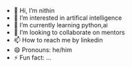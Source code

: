 - 👋 Hi, I’m nithin
- 👀 I’m interested in artifical intelligence 
- 🌱 I’m currently learning python,ai 
- 💞️ I’m looking to collaborate on mentors
- 📫 How to reach me by linkedin 
- 😄 Pronouns: he/him
- ⚡ Fun fact: ...

<!---
Nithin1973/Nithin1973 is a ✨ special ✨ repository because its `README.md` (this file) appears on your GitHub profile.
You can click the Preview link to take a look at your changes.
--->
